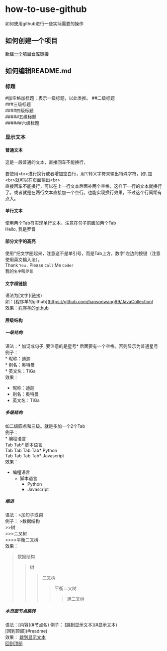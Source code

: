 # how-to-use-github
如何使用github进行一些实际需要的操作
## 如何创建一个项目
 [新建一个项目仓库链接](https://jingyan.baidu.com/article/8cdccae9269b1f315413cde2.html)
## 如何编辑README.md
### 标题
#加空格加标题：表示一级标题，以此类推。
##二级标题  
###三级标题  
####四级标题  
#####五级标题  
######六级标题
### 显示文本
#### 普通文本
这是一段普通的文本，直接回车不能换行，<br>  
要使用\<br>进行换行或者增加空白行，用‘\’转义字符来输出特殊字符，如\ 加\<br>就可以在页面输出\<br><br>
直接回车不能换行，可以在上一行文本后面补两个空格，这样下一行的文本就换行了。或者就是在两行文本直接加一个空行。也能实现换行效果，不过这个行间距有点大。
#### 单行文本
使用两个Tab符实现单行文本。注意在句子前面加两个Tab <br>
  Hello, 我是罗晋
#### 部分文字的高亮
使用‘’把文字圈起来，注意这不是单引号，而是Tab上方，数字1左边的按键（注意使用英文输入法）。<br>
Thank `You` . Please `Call` Me `Coder` <br>
我的`名字`叫`罗晋`
#### 文字超链接
语法为\[文字](链接)<br>
如：\[程序羊的github](https://github.com/hansonwang99/JavaCollection)<br>
效果：[程序羊的github](https://github.com/hansonwang99/JavaCollection)
#### 层级结构
##### 一级结构
语法：\* 加词或句子, 要注意的是星号* 后面要有一个空格。否则显示为普通星号<br>
例子：<br>
\* 昵称：迪迦 <br> 
\* 别名：奥特曼 <br> 
\* 英文名：TiGa <br>
效果：
* 昵称：迪迦 <br> 
* 别名：奥特曼 <br> 
* 英文名：TiGa <br>
##### 多级结构
如二级圆点和三级。就是多加一个2个Tab <br>
例子：<br>
\* 编程语言  <br> 
Tab Tab\* 脚本语言  <br> 
Tab Tab Tab Tab\* Python<br> 
Tab Tab Tab Tab\* Javascript<br> 
效果：
* 编程语言  <br> 
  * 脚本语言  <br> 
    * Python <br>
    * Javascript <br>
##### 缩进
语法：>加句子或词<br>
例子：
\>数据结构  <br>
\>>树  <br>
\>>>二叉树  <br>
\>>>>平衡二叉树  <br>
效果：
>数据结构  
>>树  
>>>二叉树  
>>>>平衡二叉树  
>>>>>满二叉树
##### 本页面节点跳转
语法：\[内容](#节点名)
例子：
\[跳到显示文本](#显示文本)<br>
\[回到顶部](#readme)<br>
效果：
[跳到显示文本](#显示文本)<br>
[回到顶部](#readme)<br>
